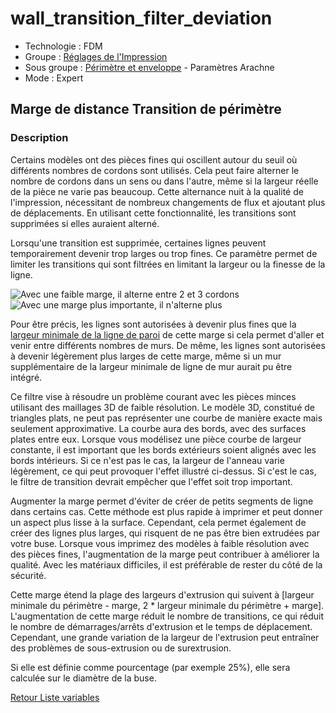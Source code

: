 # wall_transition_filter_deviation

* Technologie : FDM
* Groupe : [Réglages de l'Impression](../print_settings/print_settings.md)
* Sous groupe : [Périmètre et enveloppe](../print_settings/print_settings.md#périmètre-et-enveloppe)  - Paramètres Arachne 
* Mode : Expert

## Marge de distance Transition de périmètre

### Description

Certains modèles ont des pièces fines qui oscillent autour du seuil où différents nombres de cordons sont utilisés. Cela peut faire alterner le nombre de cordons dans un sens ou dans l'autre, même si la largeur réelle de la pièce ne varie pas beaucoup. Cette alternance nuit à la qualité de l'impression, nécessitant de nombreux changements de flux et ajoutant plus de déplacements. En utilisant cette fonctionnalité, les transitions sont supprimées si elles auraient alterné.

Lorsqu'une transition est supprimée, certaines lignes peuvent temporairement devenir trop larges ou trop fines. Ce paramètre permet de limiter les transitions qui sont filtrées en limitant la largeur ou la finesse de la ligne.

![Avec une faible marge, il alterne entre 2 et 3 cordons](./images/wall_transition_filter_off.png)
![Avec une marge plus importante, il n'alterne plus](./images/wall_transition_filter_on.png)

Pour être précis, les lignes sont autorisées à devenir plus fines que la [largeur minimale de la ligne de paroi](min_wall_line_width.md) de cette marge si cela permet d'aller et venir entre différents nombres de murs. De même, les lignes sont autorisées à devenir légèrement plus larges de cette marge, même si un mur supplémentaire de la largeur minimale de ligne de mur aurait pu être intégré.

Ce filtre vise à résoudre un problème courant avec les pièces minces utilisant des maillages 3D de faible résolution. Le modèle 3D, constitué de triangles plats, ne peut pas représenter une courbe de manière exacte mais seulement approximative. La courbe aura des bords, avec des surfaces plates entre eux. Lorsque vous modélisez une pièce courbe de largeur constante, il est important que les bords extérieurs soient alignés avec les bords intérieurs. Si ce n'est pas le cas, la largeur de l'anneau varie légèrement, ce qui peut provoquer l'effet illustré ci-dessus. Si c'est le cas, le filtre de transition devrait empêcher que l'effet soit trop important.

Augmenter la marge permet d'éviter de créer de petits segments de ligne dans certains cas. Cette méthode est plus rapide à imprimer et peut donner un aspect plus lisse à la surface. Cependant, cela permet également de créer des lignes plus larges, qui risquent de ne pas être bien extrudées par votre buse. Lorsque vous imprimez des modèles à faible résolution avec des pièces fines, l'augmentation de la marge peut contribuer à améliorer la qualité. Avec les matériaux difficiles, il est préférable de rester du côté de la sécurité.


Cette marge étend la plage des largeurs d'extrusion qui suivent à [largeur minimale du périmètre - marge, 2 * largeur minimale du périmètre + marge]. L'augmentation de cette marge réduit le nombre de transitions, ce qui réduit le nombre de démarrages/arrêts d'extrusion et le temps de déplacement. Cependant, une grande variation de la largeur de l'extrusion peut entraîner des problèmes de sous-extrusion ou de surextrusion.

Si elle est définie comme pourcentage (par exemple 25%), elle sera calculée sur le diamètre de la buse.


[Retour Liste variables](variable_list.md)